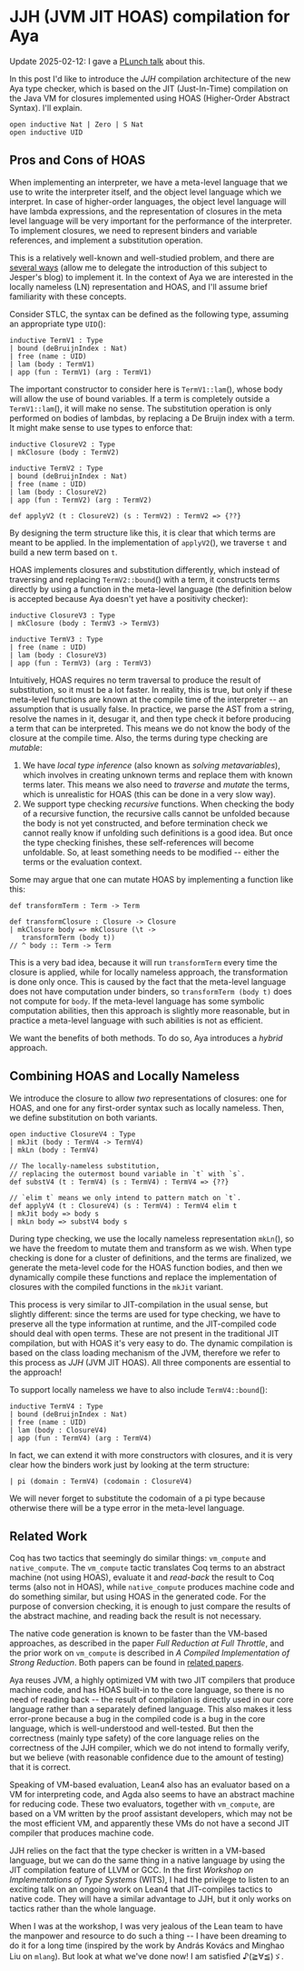 # JJH (JVM JIT HOAS) compilation for Aya

Update 2025-02-12: I gave a [PLunch talk](https://www.youtube.com/watch?v=lvwygACgJFk&t) about this.

In this post I'd like to introduce the _JJH_ compilation architecture of the new Aya type checker,
which is based on the JIT (Just-In-Time) compilation on the Java VM for closures implemented using HOAS (Higher-Order Abstract Syntax).
I'll explain.

```aya-hidden
open inductive Nat | Zero | S Nat
open inductive UID
```

## Pros and Cons of HOAS

When implementing an interpreter, we have a meta-level language that we use to write the interpreter itself,
and the object level language which we interpret. In case of higher-order languages,
the object level language will have lambda expressions, and the representation of closures in the meta level language
will be very important for the performance of the interpreter.
To implement closures, we need to represent binders and variable references, and implement a substitution operation.

This is a relatively well-known and well-studied problem, and there are
[several ways](https://jesper.sikanda.be/posts/1001-syntax-representations.html)
(allow me to delegate the introduction of this subject to Jesper's blog) to implement it.
In the context of Aya we are interested in the locally nameless (LN)
representation and HOAS, and I'll assume brief familiarity with these concepts.

Consider STLC, the syntax can be defined as the following type, assuming an appropriate type `UID`():

```aya
inductive TermV1 : Type
| bound (deBruijnIndex : Nat)
| free (name : UID)
| lam (body : TermV1)
| app (fun : TermV1) (arg : TermV1)
```

The important constructor to consider here is `TermV1::lam`(),
whose body will allow the use of bound variables. If a term is completely outside a `TermV1::lam`(),
it will make no sense. The substitution operation is only performed on bodies of lambdas,
by replacing a De Bruijn index with a term. It might make sense to use types to enforce that:

```aya
inductive ClosureV2 : Type
| mkClosure (body : TermV2)

inductive TermV2 : Type
| bound (deBruijnIndex : Nat)
| free (name : UID)
| lam (body : ClosureV2)
| app (fun : TermV2) (arg : TermV2)

def applyV2 (t : ClosureV2) (s : TermV2) : TermV2 => {??}
```

By designing the term structure like this, it is clear that which terms are meant to be applied.
In the implementation of `applyV2`(), we traverse `t` and build a new term based on `t`.

HOAS implements closures and substitution differently,
which instead of traversing and replacing `TermV2::bound`() with a term,
it constructs terms directly by using a function in the meta-level language
(the definition below is accepted because Aya doesn't yet have a positivity checker):

```aya
inductive ClosureV3 : Type
| mkClosure (body : TermV3 -> TermV3)

inductive TermV3 : Type
| free (name : UID)
| lam (body : ClosureV3)
| app (fun : TermV3) (arg : TermV3)
```

Intuitively, HOAS requires no term traversal to produce the result of substitution,
so it must be a lot faster. In reality, this is true, but only if these meta-level functions are known at the compile
time of the interpreter -- an assumption that is usually false. In practice, we parse the AST from a string,
resolve the names in it, desugar it, and then type check it before producing a term that can be interpreted.
This means we do not know the body of the closure at the compile time. Also, the terms during type checking are _mutable_:

1. We have _local type inference_ (also known as _solving metavariables_), which involves in creating unknown terms
   and replace them with known terms later. This means we also need to _traverse_ and _mutate_ the terms, which is unrealistic for HOAS (this can be done in a very slow way).
2. We support type checking _recursive_ functions. When checking the body of a recursive function, the recursive calls cannot be unfolded
   because the body is not yet constructed, and before termination check we cannot really know if unfolding such definitions is a good idea.
   But once the type checking finishes, these self-references will become unfoldable. So, at least something needs to be modified -- either
   the terms or the evaluation context.

Some may argue that one can mutate HOAS by implementing a function like this:

```aya-lexer
def transformTerm : Term -> Term

def transformClosure : Closure -> Closure
| mkClosure body => mkClosure (\t ->
   transformTerm (body t))
// ^ body :: Term -> Term
```

This is a very bad idea, because it will run `transformTerm` every time the closure is applied,
while for locally nameless approach, the transformation is done only once.
This is caused by the fact that the meta-level language does not have computation under
binders, so `transformTerm (body t)` does not compute for `body`.
If the meta-level language has some symbolic computation abilities, then this approach is slightly more reasonable,
but in practice a meta-level language with such abilities is not as efficient.

We want the benefits of both methods. To do so, Aya introduces a _hybrid_ approach.

## Combining HOAS and Locally Nameless

We introduce the closure to allow _two_ representations of closures:
one for HOAS, and one for any first-order syntax such as locally nameless.
Then, we define substitution on both variants.

```aya
open inductive ClosureV4 : Type
| mkJit (body : TermV4 -> TermV4)
| mkLn (body : TermV4)

// The locally-nameless substitution,
// replacing the outermost bound variable in `t` with `s`.
def substV4 (t : TermV4) (s : TermV4) : TermV4 => {??}

// `elim t` means we only intend to pattern match on `t`.
def applyV4 (t : ClosureV4) (s : TermV4) : TermV4 elim t
| mkJit body => body s
| mkLn body => substV4 body s
```

During type checking, we use the locally nameless representation `mkLn`(), so we have the freedom to mutate them and transform as we wish.
When type checking is done for a cluster of definitions, and the terms are finalized, we generate the meta-level code for the HOAS function bodies,
and then we dynamically compile these functions and replace the implementation of closures with the compiled functions in the `mkJit` variant.

This process is very similar to JIT-compilation in the usual sense, but slightly different:
since the terms are used for type checking, we have to preserve all the type information at runtime,
and the JIT-compiled code should deal with open terms.
These are not present in the traditional JIT compilation, but with HOAS it's very easy to do.
The dynamic compilation is based on the class loading mechanism of the JVM,
therefore we refer to this process as _JJH_ (JVM JIT HOAS). All three components are essential to the approach!

To support locally nameless we have to also include `TermV4::bound`():

```aya
inductive TermV4 : Type
| bound (deBruijnIndex : Nat)
| free (name : UID)
| lam (body : ClosureV4)
| app (fun : TermV4) (arg : TermV4)
```

In fact, we can extend it with more constructors with closures,
and it is very clear how the binders work just by looking at the term structure:

```aya
| pi (domain : TermV4) (codomain : ClosureV4)
```

We will never forget to substitute the codomain of a pi type because otherwise there will be a type error in the meta-level language.

## Related Work

Coq has two tactics that seemingly do similar things: `vm_compute` and `native_compute`.
The `vm_compute` tactic translates Coq terms to an abstract machine (not using HOAS),
evaluate it and _read-back_ the result to Coq terms (also not in HOAS),
while `native_compute` produces machine code and do something similar, but using HOAS in the generated code.
For the purpose of conversion checking, it is enough to just compare the results of
the abstract machine, and reading back the result is not necessary.

The native code generation is known to be faster than the VM-based approaches,
as described in the paper _Full Reduction at Full Throttle_,
and the prior work on `vm_compute` is described in _A Compiled Implementation of Strong Reduction_.
Both papers can be found in [related papers](/guide/readings).

Aya reuses JVM, a highly optimized VM with two JIT compilers that produce machine code,
and has HOAS built-in to the core language, so there is no need of reading back -- the result of compilation is directly used in our core
language rather than a separately defined language. This also makes it less error-prone because a bug in the compiled code is
a bug in the core language, which is well-understood and well-tested.
But then the correctness (mainly type safety) of the core language relies on the correctness of the JJH compiler,
which we do not intend to formally verify, but we believe (with reasonable confidence due to the amount of testing) that it is correct.

Speaking of VM-based evaluation, Lean4 also has an evaluator based on a VM for interpreting code,
and Agda also seems to have an abstract machine for reducing code.
These two evaluators, together with `vm_compute`, are based on a VM written by the proof assistant developers,
which may not be the most efficient VM, and apparently these VMs do not have a second JIT compiler that produces machine code.

JJH relies on the fact that the type checker is written in a VM-based language, but we can do the same thing in a native language
by using the JIT compilation feature of LLVM or GCC.
In the first _Workshop on Implementations of Type Systems_ (WITS), I had the privilege to listen to an exciting talk on an
ongoing work on Lean4 that JIT-compiles tactics to native code. They will have a similar advantage to JJH, but it only works on
tactics rather than the whole language.

When I was at the workshop, I was very jealous of the Lean team to have the manpower and resource to do such a thing --
I have been dreaming to do it for a long time (inspired by the work by András Kovács and Minghao Liu on `mlang`).
But look at what we've done now! I am satisfied ♪(≧∀≦)ゞ.
